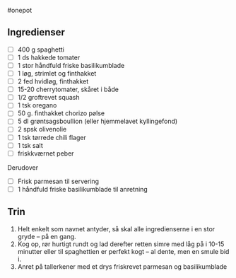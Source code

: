 #onepot

## Ingredienser
- [ ] 400 g spaghetti
- [ ] 1 ds hakkede tomater
- [ ] 1 stor håndfuld friske basilikumblade
- [ ] 1 løg, strimlet og finthakket
- [ ] 2 fed hvidløg, finthakket
- [ ] 15-20 cherrytomater, skåret i både
- [ ] 1/2 groftrevet squash
- [ ] 1 tsk oregano
- [ ] 50 g. finthakket chorizo pølse
- [ ] 5 dl grøntsagsboullion (eller hjemmelavet kyllingefond)
- [ ] 2 spsk olivenolie
- [ ] 1 tsk tørrede chili flager
- [ ] 1 tsk salt
- [ ] friskkværnet peber

Derudover
- [ ] Frisk parmesan til servering
- [ ] 1 håndfuld friske basilikumblade til anretning

## Trin
1. Helt enkelt som navnet antyder, så skal alle ingredienserne i en stor gryde – på en gang.
2. Kog op, rør hurtigt rundt og lad derefter retten simre med låg på i 10-15 minutter eller til spaghettien er perfekt kogt – al dente, men en smule bid i.
3. Anret på tallerkener med et drys friskrevet parmesan og basilikumblade
